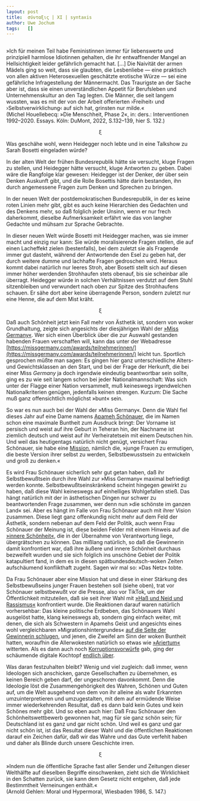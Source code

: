 ```yaml
---
layout:	post
title:	σύνταξις | XI | syntaxis 
author:	Uwe Jochum
tags:   []
---
```


<img src="https://vg09.met.vgwort.de/na/625e1279a8ab42b1a228b6342513bc85" width="1" height="1" alt="">

»Ich für meinen Teil habe Feministinnen immer für liebenswerte
und prinzipiell harmlose Idiotinnen gehalten, die ihr
entwaffnender Mangel an Hellsichtigkeit leider gefährlich gemacht
hat. […] Die Naivität der armen Mädels ging so weit, dass sie
glaubten, die Lesbenliebe — eine praktisch von allen aktiven
Heterosexuellen geschätzte erotische Würze — sei eine gefährliche
Infragestellung der Männermacht. Das Traurigste an der Sache aber
ist, dass sie einen unverständlichen Appetit für Berufsleben und
Unternehmenskultur an den Tag legten. Die Männer, die seit langem
wussten, was es mit der von der Arbeit offerierten ›Freiheit‹ und
›Selbstverwirklichung‹ auf sich hat, grinsten nur milde.«  
(Michel Houellebecq: »Die Menschheit, Phase 2«, in: ders.:
Interventionen 1992–2020. Essays. Köln: DuMont, 2022, S.132–139,
hier S. 132.)

<center>ξ</center>

Was geschähe wohl, wenn Heidegger noch lebte und in eine Talkshow
zu Sarah Bosetti eingeladen würde? 

In der alten Welt der frühen Bundesrepublik hätte sie versucht,
kluge Fragen zu stellen, und Heidegger hätte versucht, kluge
Antworten zu geben. Dabei wäre die Rangfolge klar gewesen:
Heidegger ist der Denker, der über sein Denken Auskunft gibt, und
die Rolle Bosettis hätte darin bestanden, ihn durch angemessene
Fragen zum Denken und Sprechen zu bringen.

In der neuen Welt der postdemokratischen Bundesrepublik, in der
es keine roten Linien mehr gibt, gibt es auch keine Hierarchien
des Gedachten und des Denkens mehr, so daß folglich jeder Unsinn,
wenn er nur frech daherkommt, dieselbe Aufmerksamkeit erfährt wie
das von langher Gedachte und mühsam zur Sprache Gebrachte. 

In dieser neuen Welt würde Bosetti mit Heidegger machen, was sie
immer macht und einzig nur kann: Sie würde moralisierende Fragen
stellen, die auf einen Lacheffekt zielen (bestenfalls), bei dem
zuletzt sie als Fragende immer gut dasteht, während der
Antwortende den Esel zu geben hat, der durch weitere dumme und
lachhafte Fragen gedroschen wird. Heraus kommt dabei natürlich
nur leeres Stroh, aber Bosetti stellt sich auf diesen immer höher
werdenden Strohhaufen stets obenauf, bis sie scheinbar alle
überragt. Heidegger würde in solchen Verhältnissen verdutzt auf
dem Stuhl sitzenbleiben und verwundert nach oben zur Spitze des
Strohhaufens schauen. Er sähe dort aber keine überragende Person,
sondern zuletzt nur eine Henne, die auf dem Mist kräht.

<center>ξ</center>

Daß auch Schönheit jetzt kein Fall mehr von Ästhetik ist, sondern
von woker Grundhaltung, zeigte sich angesichts der diesjährigen
Wahl der [»Miss
Germany«](https://de.wikipedia.org/wiki/Miss_Germany). Wer sich
einen Überblick über die zur Auswahl gestanden habenden Frauen
verschaffen will, kann das unter der Webadresse
[https://missgermany.com/awards/teilnehmerinnen/](https://missgermany.com/awards/teilnehmerinnen/)
leicht tun. Sportlich gesprochen müßte man sagen: Es gingen hier
ganz unterschiedliche Alters- und Gewichtsklassen an den Start,
und bei der Frage der Herkunft, die bei einer Miss *Germany* ja
doch irgendwie eindeutig beantwortbar sein sollte, ging es zu wie
seit langem schon bei jeder Nationalmannschaft: Was sich unter
der Flagge einer Nation versammelt, muß keineswegs irgendwelchen
Nationalkriterien genügen, jedenfalls keinen strengen. Kurzum:
Die Sache muß ganz offensichtlich möglichst »bunt« sein.

So war es nun auch bei der Wahl der »Miss Germany«. Denn die Wahl
fiel dieses Jahr auf eine Dame namens [Apameh
Schönauer](https://de.wikipedia.org/wiki/Apameh_Sch%C3%B6nauer),
die im Namen schon eine maximale Buntheit zum Ausdruck bringt:
Der Vorname ist persisch und weist auf ihre Geburt in Teheran
hin, der Nachname ist ziemlich deutsch und weist auf ihr
Verheiratetsein mit einem Deutschen hin. Und weil das
heutigentags natürlich nicht genügt, versichert Frau Schönauer,
sie habe eine
[Mission](https://missgermany.com/teilnehmerin/apameh-schoenauer/),
nämlich die, »junge Frauen zu ermutigen, die beste Version ihrer
selbst zu werden, Selbstbewusstsein zu entwickeln und groß zu
denken.«

Es wird Frau Schönauer sicherlich sehr gut getan haben, daß ihr
Selbstbewußtsein durch ihre Wahl zur »Miss Germany« maximal
befriedigt werden konnte. Selbstbewußtseinskränkend scheint
hingegen gewirkt zu haben, daß diese Wahl keineswegs auf
einhelliges Wohlgefallen stieß. Das hängt natürlich mit der in
ästhetischen Dingen nur schwer zu beantwortenden Frage zusammen,
wer denn nun »die schönste im ganzen Land« sei. Aber es hängt im
Falle von Frau Schönauer auch mit ihrer Vision zusammen. Diese
liegt ganz offenkundig nicht mehr auf dem Feld der Ästhetik,
sondern nebenan auf dem Feld der Politik, auch wenn Frau
Schönauer der Meinung ist, diese beiden Felder mit einem Hinweis
auf die [»innere
Schönheit«](https://www.tiktok.com/@energy_de/video/7342955638365949217?is_from_webapp=1&sender_device=pc),
die in der Übernahme von Verantwortung liege, übergrätschen zu
können. Das mißlang natürlich, so daß die Gewinnerin damit
konfrontiert war, daß ihre äußere und innere Schönheit durchaus
bezweifelt wurden und sie sich folglich ins unschöne Gebiet der
Politik katapultiert fand, in dem es in diesen
spätbundesdeutsch-woken Zeiten aufschäumend konflikthaft
zugeht. Sagen wir mal so: »Das Netz« tobte.

Da Frau Schönauer aber eine Mission hat und diese in einer
Stärkung des Selbstbewußseins junger Frauen bestehen soll (siehe
oben), trat vor Schönauer selbstbewußt vor die Presse, also vor
TikTok, um der Öffentlichkeit mitzuteilen, daß sie seit ihrer
Wahl mit [»Haß und Neid und
Rassismus«](https://twitter.com/i/status/1763239595607466114)
konfrontiert wurde. Die Reaktionen darauf waren natürlich
vorhersehbar: Das kleine politische Erdbeben, das Schönauers Wahl
ausgelöst hatte, klang keineswegs ab, sondern ging einfach
weiter, mit denen, die sich als Schwestern in Apamehs Geist und
angesichts eines wohl vergleichbaren »Migrationshintergrundes«
[auf die Seite der Gewinnerin
schlugen](https://twitter.com/i/status/1765955157240479797), und
jenen, die Zweifel am Sinn der woken Buntheit hatten, woraufhin
die Allerwokesten natürlich so etwas wie
[»Ariertum«](https://twitter.com/sotse4/status/1762036685221626078/photo/1)
witterten.  Als es dann auch noch
[Korruptionsvorwürfe](https://twitter.com/Georg_Pazderski/status/1762134569761833177/photo/1)
gab, ging der schäumende digitale Kochtopf [endlich
über](https://twitter.com/search?q=apameh).

Was daran festzuhalten bleibt? Wenig und viel zugleich: daß
immer, wenn Ideologen sich anschicken, ganze Gesellschaften zu
übernehmen, es keinen Bereich geben darf, der ungeschoren
davonkommt. Denn die Ideologie löst die Zusammengehörigkeit des
Wahren, Schönen und Guten auf, um die Welt ausgehend von dem von
ihr alleine als wahr Erkannten umzuinterpretieren und
umzugestalten, mit dem auf ermüdende Weise immer wiederkehrenden
Resultat, daß es dann bald kein Gutes und kein Schönes mehr
gibt. Und so eben auch hier: Daß Frau Schönauer den
Schönheitswettbewerb gewonnen hat, mag für sie ganz schön sein;
für Deutschland ist es ganz und gar nicht schön. Und weil es ganz
und gar nicht schön ist, ist das Resultat dieser Wahl und die
öffentlichen Reaktionen darauf ein Zeichen dafür, daß wir das
Wahre und das Gute verfehlt haben und daher als Blinde durch
unsere Geschichte irren.

<center>ξ</center>

»Indem nun die öffentliche Sprache fast aller Sender und
Zeitungen dieser Welthälfte auf dieselben Begriffe einschwenken,
zieht sich die Wirklichkeit in den Schatten zurück, sie kann dem
Gesetz nicht entgehen, daß jede  Bestimmtheit Verneinungen
enthält.«  
(Arnold Gehlen: Moral und Hypermoral, Wiesbaden 1986, S. 147.)

